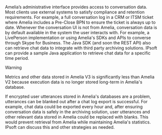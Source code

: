 Amelia’s administrative interface provides access to conversation data. Most clients use external systems to satisfy compliance and retention requirements. For example, a full conversation log in a CRM or ITSM ticket where Amelia includes a Pre-Close BPN to ensure the ticket is always up to date. Whenever the conversation UI is not from Amelia, conversation data is by default available in the system the user interacts with. For example, a LivePerson implementation or using Amelia's SDKs and APIs to converse through Skype for Business.
The Java SDK (and soon the REST API) also can retrieve chat data to integrate with third party archiving solutions. IPsoft can provide a sample Java application to retrieve chat data for a specific time period.
> [!warning]  
>
> Metrics and other data stored in Amelia V3 is significantly less than Amelia V2 because execution data is no longer stored long-term in Amelia's database.

If encrypted user utterances stored in Amelia's databases are a problem, utterances can be blanked out after a chat log export is successful. For example, chat data could be exported every hour and, after ensuring conversation data is safely in the archiving solution, user utterances and other relevant data stored in Amelia could be replaced with blanks. This would prevent retrieval from Amelia while maintaining Amelia's statistics. IPsoft can discuss this and other strategies as needed.
